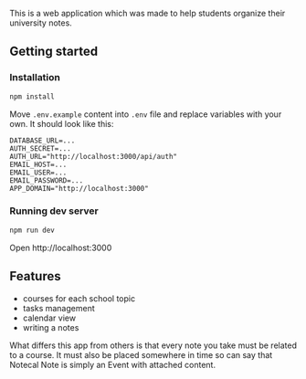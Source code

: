 This is a web application which was made to help students organize their university notes.

## Getting started

### Installation

```bash
npm install
```

Move `.env.example` content into `.env` file and replace variables with your own. It should look like this:

```env
DATABASE_URL=...
AUTH_SECRET=...
AUTH_URL="http://localhost:3000/api/auth"
EMAIL_HOST=...
EMAIL_USER=...
EMAIL_PASSWORD=...
APP_DOMAIN="http://localhost:3000"
```

### Running dev server

```bash
npm run dev
```

Open http://localhost:3000

## Features

-   courses for each school topic
-   tasks management
-   calendar view
-   writing a notes

What differs this app from others is that every note you take must be related to a course. It must also be placed somewhere in time so can say that Notecal Note is simply an Event with attached content.
